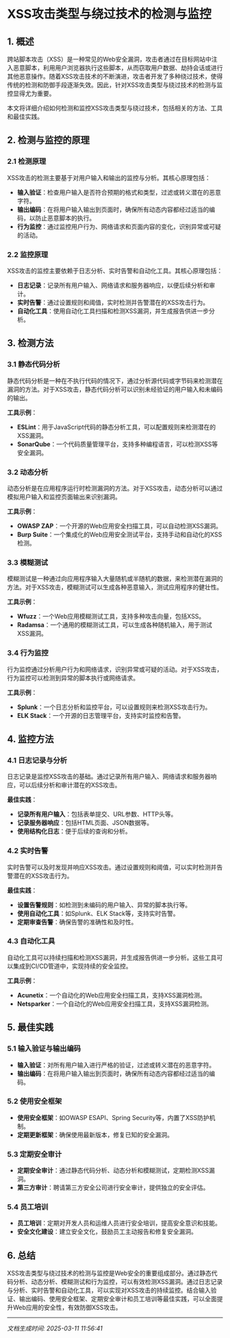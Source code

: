 # XSS攻击类型与绕过技术的检测与监控

## 1. 概述

跨站脚本攻击（XSS）是一种常见的Web安全漏洞，攻击者通过在目标网站中注入恶意脚本，利用用户浏览器执行这些脚本，从而窃取用户数据、劫持会话或进行其他恶意操作。随着XSS攻击技术的不断演进，攻击者开发了多种绕过技术，使得传统的检测和防御手段逐渐失效。因此，针对XSS攻击类型与绕过技术的检测与监控显得尤为重要。

本文将详细介绍如何检测和监控XSS攻击类型与绕过技术，包括相关的方法、工具和最佳实践。

## 2. 检测与监控的原理

### 2.1 检测原理

XSS攻击的检测主要基于对用户输入和输出的监控与分析。其核心原理包括：

- **输入验证**：检查用户输入是否符合预期的格式和类型，过滤或转义潜在的恶意字符。
- **输出编码**：在将用户输入输出到页面时，确保所有动态内容都经过适当的编码，以防止恶意脚本的执行。
- **行为监控**：通过监控用户行为、网络请求和页面内容的变化，识别异常或可疑的活动。

### 2.2 监控原理

XSS攻击的监控主要依赖于日志分析、实时告警和自动化工具。其核心原理包括：

- **日志记录**：记录所有用户输入、网络请求和服务器响应，以便后续分析和审计。
- **实时告警**：通过设置规则和阈值，实时检测并告警潜在的XSS攻击行为。
- **自动化工具**：使用自动化工具扫描和检测XSS漏洞，并生成报告供进一步分析。

## 3. 检测方法

### 3.1 静态代码分析

静态代码分析是一种在不执行代码的情况下，通过分析源代码或字节码来检测潜在漏洞的方法。对于XSS攻击，静态代码分析可以识别未经验证的用户输入和未编码的输出。

**工具示例**：
- **ESLint**：用于JavaScript代码的静态分析工具，可以配置规则来检测潜在的XSS漏洞。
- **SonarQube**：一个代码质量管理平台，支持多种编程语言，可以检测XSS等安全漏洞。

### 3.2 动态分析

动态分析是在应用程序运行时检测漏洞的方法。对于XSS攻击，动态分析可以通过模拟用户输入和监控页面输出来识别漏洞。

**工具示例**：
- **OWASP ZAP**：一个开源的Web应用安全扫描工具，可以自动检测XSS漏洞。
- **Burp Suite**：一个集成化的Web应用安全测试平台，支持手动和自动化的XSS检测。

### 3.3 模糊测试

模糊测试是一种通过向应用程序输入大量随机或半随机的数据，来检测潜在漏洞的方法。对于XSS攻击，模糊测试可以生成各种恶意输入，测试应用程序的健壮性。

**工具示例**：
- **Wfuzz**：一个Web应用模糊测试工具，支持多种攻击向量，包括XSS。
- **Radamsa**：一个通用的模糊测试工具，可以生成各种随机输入，用于测试XSS漏洞。

### 3.4 行为监控

行为监控通过分析用户行为和网络请求，识别异常或可疑的活动。对于XSS攻击，行为监控可以检测到异常的脚本执行或网络请求。

**工具示例**：
- **Splunk**：一个日志分析和监控平台，可以设置规则来检测XSS攻击行为。
- **ELK Stack**：一个开源的日志管理平台，支持实时监控和告警。

## 4. 监控方法

### 4.1 日志记录与分析

日志记录是监控XSS攻击的基础。通过记录所有用户输入、网络请求和服务器响应，可以后续分析和审计潜在的XSS攻击。

**最佳实践**：
- **记录所有用户输入**：包括表单提交、URL参数、HTTP头等。
- **记录服务器响应**：包括HTML页面、JSON数据等。
- **使用结构化日志**：便于后续的查询和分析。

### 4.2 实时告警

实时告警可以及时发现并响应XSS攻击。通过设置规则和阈值，可以实时检测并告警潜在的XSS攻击行为。

**最佳实践**：
- **设置告警规则**：如检测到未编码的用户输入、异常的脚本执行等。
- **使用自动化工具**：如Splunk、ELK Stack等，支持实时告警。
- **定期审查告警**：确保告警的准确性和及时性。

### 4.3 自动化工具

自动化工具可以持续扫描和检测XSS漏洞，并生成报告供进一步分析。这些工具可以集成到CI/CD管道中，实现持续的安全监控。

**工具示例**：
- **Acunetix**：一个自动化的Web应用安全扫描工具，支持XSS漏洞检测。
- **Netsparker**：一个自动化的Web应用安全扫描工具，支持XSS漏洞检测。

## 5. 最佳实践

### 5.1 输入验证与输出编码

- **输入验证**：对所有用户输入进行严格的验证，过滤或转义潜在的恶意字符。
- **输出编码**：在将用户输入输出到页面时，确保所有动态内容都经过适当的编码。

### 5.2 使用安全框架

- **使用安全框架**：如OWASP ESAPI、Spring Security等，内置了XSS防护机制。
- **定期更新框架**：确保使用最新版本，修复已知的安全漏洞。

### 5.3 定期安全审计

- **定期安全审计**：通过静态代码分析、动态分析和模糊测试，定期检测XSS漏洞。
- **第三方审计**：聘请第三方安全公司进行安全审计，提供独立的安全评估。

### 5.4 员工培训

- **员工培训**：定期对开发人员和运维人员进行安全培训，提高安全意识和技能。
- **安全文化建设**：建立安全文化，鼓励员工主动报告和修复安全漏洞。

## 6. 总结

XSS攻击类型与绕过技术的检测与监控是Web安全的重要组成部分。通过静态代码分析、动态分析、模糊测试和行为监控，可以有效检测XSS漏洞。通过日志记录与分析、实时告警和自动化工具，可以实现对XSS攻击的持续监控。结合输入验证、输出编码、使用安全框架、定期安全审计和员工培训等最佳实践，可以全面提升Web应用的安全性，有效防御XSS攻击。

---

*文档生成时间: 2025-03-11 11:56:41*
